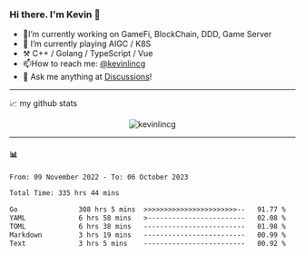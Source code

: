 ### Hi there. I'm Kevin 👋

- 🔭I’m currently working on GameFi, BlockChain, DDD, Game Server
- 🌱 I’m currently playing AIGC / K8S
-   :hammer_and_pick: C++ / Golang / TypeScript / Vue
- 📫How to reach me: [@kevinlincg](https://twitter.com/kevinlincg) 
-   :thought_balloon: Ask me anything at [Discussions](https://github.com/kevinlincg/kevinlincg/discussions/new)!

---

📈 my github stats

<p align="center"> <img src="https://github-readme-stats-ouuan.vercel.app/api?username=kevinlincg&theme=dark&show_icons=true&count_private=true" alt="kevinlincg" />

---

#### :bar_chart: 

<!--START_SECTION:waka-->

```txt
From: 09 November 2022 - To: 06 October 2023

Total Time: 335 hrs 44 mins

Go               308 hrs 5 mins  >>>>>>>>>>>>>>>>>>>>>>>--   91.77 %
YAML             6 hrs 58 mins   >------------------------   02.08 %
TOML             6 hrs 38 mins   -------------------------   01.98 %
Markdown         3 hrs 19 mins   -------------------------   00.99 %
Text             3 hrs 5 mins    -------------------------   00.92 %
```

<!--END_SECTION:waka-->
